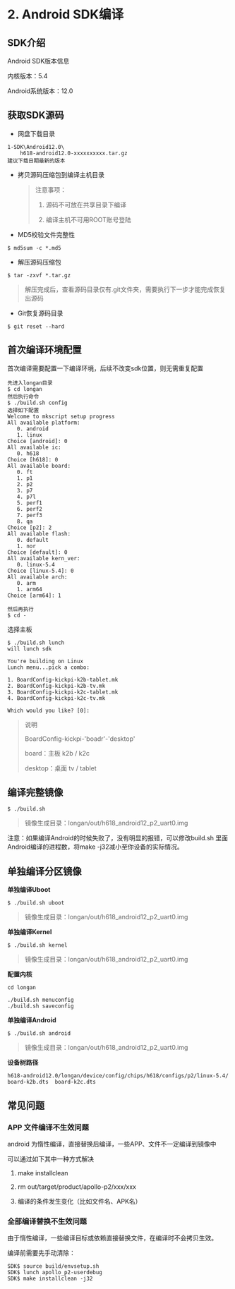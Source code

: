 # 2. Android SDK编译

## SDK介绍

Android SDK版本信息

内核版本：5.4

Android系统版本：12.0



## 获取SDK源码

* 网盘下载目录

```shell
1-SDK\Android12.0\
	h618-android12.0-xxxxxxxxxx.tar.gz
建议下载日期最新的版本
```



* 拷贝源码压缩包到编译主机目录

  > 注意事项：
  >
  > 1. 源码不可放在共享目录下编译
  >
  > 2. 编译主机不可用ROOT账号登陆



* MD5校验文件完整性

```
$ md5sum -c *.md5
```



* 解压源码压缩包

```
$ tar -zxvf *.tar.gz
```

> 解压完成后，查看源码目录仅有.git文件夹，需要执行下一步才能完成恢复出源码



* Git恢复源码目录

```
$ git reset --hard
```



## 首次编译环境配置

首次编译需要配置一下编译环境，后续不改变sdk位置，则无需重复配置

```shell
先进入longan目录
$ cd longan
然后执行命令
$ ./build.sh config
选择如下配置
Welcome to mkscript setup progress
All available platform:
   0. android
   1. linux
Choice [android]: 0
All available ic:
   0. h618
Choice [h618]: 0
All available board:
   0. ft
   1. p1
   2. p2
   3. p7
   4. p7l
   5. perf1
   6. perf2
   7. perf3
   8. qa
Choice [p2]: 2
All available flash:
   0. default
   1. nor
Choice [default]: 0
All available kern_ver:
   0. linux-5.4
Choice [linux-5.4]: 0
All available arch:
   0. arm
   1. arm64
Choice [arm64]: 1

然后再执行
$ cd -
```

选择主板

```
$ ./build.sh lunch
will lunch sdk

You're building on Linux
Lunch menu...pick a combo:

1. BoardConfig-kickpi-k2b-tablet.mk
2. BoardConfig-kickpi-k2b-tv.mk
3. BoardConfig-kickpi-k2c-tablet.mk
4. BoardConfig-kickpi-k2c-tv.mk

Which would you like? [0]:
```

> 说明
>
> BoardConfig-kickpi-'boadr'-'desktop'
>
> board：主板 k2b / k2c
>
> desktop：桌面 tv / tablet



## 编译完整镜像

```
$ ./build.sh
```

> 镜像生成目录：longan/out/h618_android12_p2_uart0.img

注意：如果编译Android的时候失败了，没有明显的报错，可以修改build.sh 里面Android编译的进程数，将make -j32减小至你设备的实际情况。

## 单独编译分区镜像

**单独编译Uboot**

```
$ ./build.sh uboot
```

> 镜像生成目录：longan/out/h618_android12_p2_uart0.img

**单独编译Kernel**

```
$ ./build.sh kernel
```

> 镜像生成目录：longan/out/h618_android12_p2_uart0.img

**配置内核**

``` 
cd longan

./build.sh menuconfig
./build.sh saveconfig
```

**单独编译Android**

```
$ ./build.sh android
```

> 镜像生成目录：longan/out/h618_android12_p2_uart0.img

**设备树路径**

``` shell
h618-android12.0/longan/device/config/chips/h618/configs/p2/linux-5.4/
board-k2b.dts  board-k2c.dts
```



## 常见问题

### APP 文件编译不生效问题

android 为惰性编译，直接替换后编译，一些APP、文件不一定编译到镜像中

可以通过如下其中一种方式解决

1. make installclean

2. rm out/target/product/apollo-p2/xxx/xxx

3. 编译的条件发生变化（比如文件名、APK名）



### 全部编译替换不生效问题

由于惰性编译，一些编译目标或依赖直接替换文件，在编译时不会拷贝生效。

编译前需要先手动清除：

```
SDK$ source build/envsetup.sh
SDK$ lunch apollo_p2-userdebug
SDK$ make installclean -j32
```

